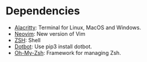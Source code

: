 # Dependencies

- [Alacritty](https://alacritty.org/): Terminal for Linux, MacOS and Windows. 
- [Neovim](https://neovim.io/): New version of Vim
- [ZSH](https://github.com/ohmyzsh/ohmyzsh/wiki/Installing-ZSH): Shell
- [Dotbot](https://github.com/anishathalye/dotbot): Use pip3 install dotbot. 
- [Oh-My-Zsh](https://ohmyz.sh/): Framework for managing Zsh.  
